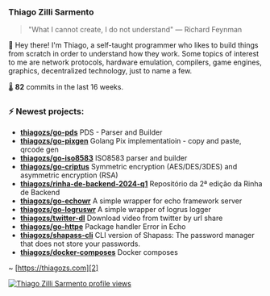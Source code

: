 ### Thiago Zilli Sarmento
>  "What I cannot create, I do not understand" — Richard Feynman

👋 Hey there! I'm Thiago, a self-taught programmer who likes to build things from scratch
in order to understand how they work. Some topics of interest to me are network
protocols, hardware emulation, compilers, game engines, graphics, decentralized 
technology, just to name a few.

🌡️ **82** commits in the last 16 weeks.

### ⚡ Newest projects:

- **[thiagozs/go-pds](https://github.com/thiagozs/go-pds)** PDS - Parser and Builder<br/>
- **[thiagozs/go-pixgen](https://github.com/thiagozs/go-pixgen)** Golang Pix implementatioin - copy and paste, qrcode gen<br/>
- **[thiagozs/go-iso8583](https://github.com/thiagozs/go-iso8583)** ISO8583 parser and builder<br/>
- **[thiagozs/go-criptus](https://github.com/thiagozs/go-criptus)** Symmetric encryption (AES/DES/3DES) and asymmetric encryption (RSA)<br/>
- **[thiagozs/rinha-de-backend-2024-q1](https://github.com/thiagozs/rinha-de-backend-2024-q1)** Repositório da 2ª edição da Rinha de Backend<br/>
- **[thiagozs/go-echowr](https://github.com/thiagozs/go-echowr)** A simple wrapper for echo framework server<br/>
- **[thiagozs/go-logruswr](https://github.com/thiagozs/go-logruswr)** A simple wrapper of logrus logger<br/>
- **[thiagozs/twitter-dl](https://github.com/thiagozs/twitter-dl)** Download video from twitter by url share<br/>
- **[thiagozs/go-httpe](https://github.com/thiagozs/go-httpe)** Package handler Error in Echo<br/>
- **[thiagozs/shapass-cli](https://github.com/thiagozs/shapass-cli)** CLI version of Shapass: The password manager that does not store your passwords.<br/>
- **[thiagozs/docker-composes](https://github.com/thiagozs/docker-composes)** Docker composes<br/>


~ [https://thiagozs.com][2]

[2]: https://thiagozs.com

[![Thiago Zilli Sarmento profile views](https://u8views.com/api/v1/github/profiles/140747/views/day-week-month-total-count.svg)](https://u8views.com/github/thiagozs)

